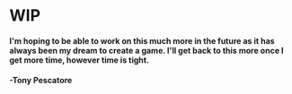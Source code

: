 # WIP
#### I'm hoping to be able to work on this much more in the future as it has always been my dream to create a game.  I'll get back to this more once I get more time, however time is tight.
#### -Tony Pescatore
